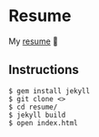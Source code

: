 Resume
======

My [resume](http://darxtrix.in/resume) :green_heart:

## Instructions
```shell
$ gem install jekyll 
$ git clone <>
$ cd resume/
$ jekyll build 
$ open index.html
```